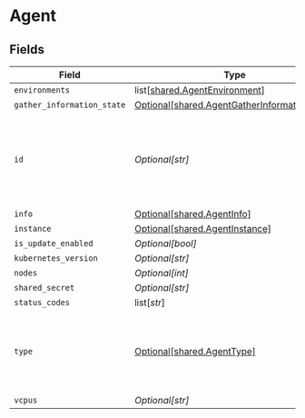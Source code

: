 # Agent


## Fields

| Field                                                                                                  | Type                                                                                                   | Required                                                                                               | Description                                                                                            |
| ------------------------------------------------------------------------------------------------------ | ------------------------------------------------------------------------------------------------------ | ------------------------------------------------------------------------------------------------------ | ------------------------------------------------------------------------------------------------------ |
| `environments`                                                                                         | list[[shared.AgentEnvironment](undefined/models/shared/agentenvironment.md)]                           | :heavy_minus_sign:                                                                                     | N/A                                                                                                    |
| `gather_information_state`                                                                             | [Optional[shared.AgentGatherInformationState]](undefined/models/shared/agentgatherinformationstate.md) | :heavy_minus_sign:                                                                                     | N/A                                                                                                    |
| `id`                                                                                                   | *Optional[str]*                                                                                        | :heavy_minus_sign:                                                                                     | sha2 of the content of the public key pem. The fingerprint format is xx:xx:xx...                       |
| `info`                                                                                                 | [Optional[shared.AgentInfo]](undefined/models/shared/agentinfo.md)                                     | :heavy_minus_sign:                                                                                     | N/A                                                                                                    |
| `instance`                                                                                             | [Optional[shared.AgentInstance]](undefined/models/shared/agentinstance.md)                             | :heavy_minus_sign:                                                                                     | N/A                                                                                                    |
| `is_update_enabled`                                                                                    | *Optional[bool]*                                                                                       | :heavy_minus_sign:                                                                                     | N/A                                                                                                    |
| `kubernetes_version`                                                                                   | *Optional[str]*                                                                                        | :heavy_minus_sign:                                                                                     | N/A                                                                                                    |
| `nodes`                                                                                                | *Optional[int]*                                                                                        | :heavy_minus_sign:                                                                                     | N/A                                                                                                    |
| `shared_secret`                                                                                        | *Optional[str]*                                                                                        | :heavy_minus_sign:                                                                                     | N/A                                                                                                    |
| `status_codes`                                                                                         | list[*str*]                                                                                            | :heavy_minus_sign:                                                                                     | N/A                                                                                                    |
| `type`                                                                                                 | [Optional[shared.AgentType]](undefined/models/shared/agenttype.md)                                     | :heavy_minus_sign:                                                                                     | The type of agent. Possible values are instance agent or k8s agent.                                    |
| `vcpus`                                                                                                | *Optional[str]*                                                                                        | :heavy_minus_sign:                                                                                     | N/A                                                                                                    |